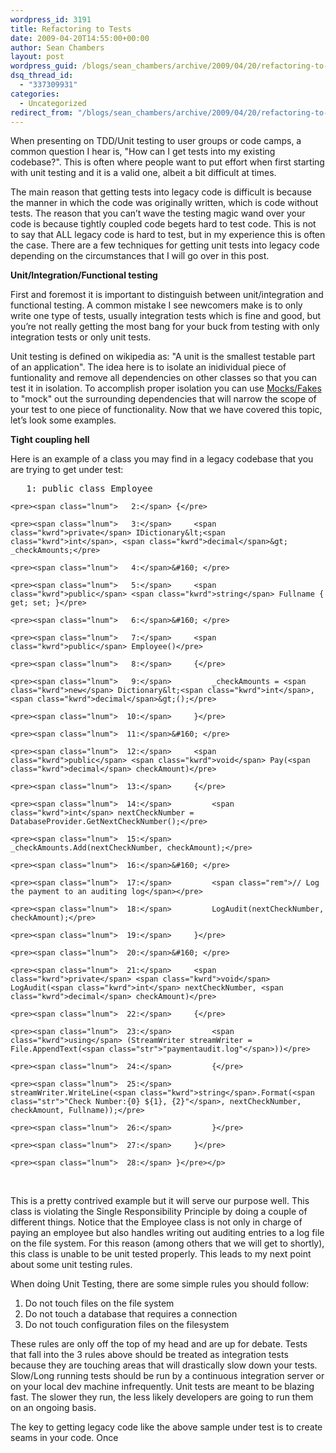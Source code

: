 ```yaml
---
wordpress_id: 3191
title: Refactoring to Tests
date: 2009-04-20T14:55:00+00:00
author: Sean Chambers
layout: post
wordpress_guid: /blogs/sean_chambers/archive/2009/04/20/refactoring-to-tests.aspx
dsq_thread_id:
  - "337309931"
categories:
  - Uncategorized
redirect_from: "/blogs/sean_chambers/archive/2009/04/20/refactoring-to-tests.aspx/"
---
```

When presenting on TDD/Unit testing to user groups or code camps, a common question I hear is, "How can I get tests into my existing codebase?". This is often where people want to put effort when first starting with unit testing and it is a valid one, albeit a bit difficult at times.

The main reason that getting tests into legacy code is difficult is because the manner in which the code was originally written, which is code without tests. The reason that you can&#8217;t wave the testing magic wand over your code is because tightly coupled code begets hard to test code. This is not to say that ALL legacy code is hard to test, but in my experience this is often the case. There are a few techniques for getting unit tests into legacy code depending on the circumstances that I will go over in this post.

**Unit/Integration/Functional testing**

First and foremost it is important to distinguish between unit/integration and functional testing. A common mistake I see newcomers make is to only write one type of tests, usually integration tests which is fine and good, but you&#8217;re not really getting the most bang for your buck from testing with only integration tests or only unit tests.

Unit testing is defined on wikipedia as: "A unit is the smallest testable part of an application". The idea here is to isolate an inidividual piece of funtionality and remove all dependencies on other classes so that you can test it in isolation. To accomplish proper isolation you can use <a href="http://en.wikipedia.org/wiki/Mock_object" target="_blank">Mocks/Fakes</a> to "mock" out the surrounding dependencies that will narrow the scope of your test to one piece of functionality. Now that we have covered this topic, let&#8217;s look some examples.

**Tight coupling hell**

Here is an example of a class you may find in a legacy codebase that you are trying to get under test:

<div class="csharpcode-wrapper">
  <div class="csharpcode">
    <pre><span class="lnum">   1:</span> <span class="kwrd">public</span> <span class="kwrd">class</span> Employee</pre>
    
    <pre><span class="lnum">   2:</span> {</pre>
    
    <pre><span class="lnum">   3:</span>     <span class="kwrd">private</span> IDictionary&lt;<span class="kwrd">int</span>, <span class="kwrd">decimal</span>&gt; _checkAmounts;</pre>
    
    <pre><span class="lnum">   4:</span>&#160; </pre>
    
    <pre><span class="lnum">   5:</span>     <span class="kwrd">public</span> <span class="kwrd">string</span> Fullname { get; set; }</pre>
    
    <pre><span class="lnum">   6:</span>&#160; </pre>
    
    <pre><span class="lnum">   7:</span>     <span class="kwrd">public</span> Employee()</pre>
    
    <pre><span class="lnum">   8:</span>     {</pre>
    
    <pre><span class="lnum">   9:</span>         _checkAmounts = <span class="kwrd">new</span> Dictionary&lt;<span class="kwrd">int</span>, <span class="kwrd">decimal</span>&gt;();</pre>
    
    <pre><span class="lnum">  10:</span>     }</pre>
    
    <pre><span class="lnum">  11:</span>&#160; </pre>
    
    <pre><span class="lnum">  12:</span>     <span class="kwrd">public</span> <span class="kwrd">void</span> Pay(<span class="kwrd">decimal</span> checkAmount)</pre>
    
    <pre><span class="lnum">  13:</span>     {</pre>
    
    <pre><span class="lnum">  14:</span>         <span class="kwrd">int</span> nextCheckNumber = DatabaseProvider.GetNextCheckNumber();</pre>
    
    <pre><span class="lnum">  15:</span>         _checkAmounts.Add(nextCheckNumber, checkAmount);</pre>
    
    <pre><span class="lnum">  16:</span>&#160; </pre>
    
    <pre><span class="lnum">  17:</span>         <span class="rem">// Log the payment to an auditing log</span></pre>
    
    <pre><span class="lnum">  18:</span>         LogAudit(nextCheckNumber, checkAmount);</pre>
    
    <pre><span class="lnum">  19:</span>     }</pre>
    
    <pre><span class="lnum">  20:</span>&#160; </pre>
    
    <pre><span class="lnum">  21:</span>     <span class="kwrd">private</span> <span class="kwrd">void</span> LogAudit(<span class="kwrd">int</span> nextCheckNumber, <span class="kwrd">decimal</span> checkAmount)</pre>
    
    <pre><span class="lnum">  22:</span>     {</pre>
    
    <pre><span class="lnum">  23:</span>         <span class="kwrd">using</span> (StreamWriter streamWriter = File.AppendText(<span class="str">"paymentaudit.log"</span>))</pre>
    
    <pre><span class="lnum">  24:</span>         {</pre>
    
    <pre><span class="lnum">  25:</span>             streamWriter.WriteLine(<span class="kwrd">string</span>.Format(<span class="str">"Check Number:{0} ${1}, {2}"</span>, nextCheckNumber, checkAmount, Fullname));</pre>
    
    <pre><span class="lnum">  26:</span>         }</pre>
    
    <pre><span class="lnum">  27:</span>     }</pre>
    
    <pre><span class="lnum">  28:</span> }</pre></p>
  </div>
</div>

&#160;

This is a pretty contrived example but it will serve our purpose well. This class is violating the Single Responsibility Principle by doing a couple of different things. Notice that the Employee class is not only in charge of paying an employee but also handles writing out auditing entries to a log file on the file system. For this reason (among others that we will get to shortly), this class is unable to be unit tested properly. This leads to my next point about some unit testing rules.

When doing Unit Testing, there are some simple rules you should follow:

  1. Do not touch files on the file system
  2. Do not touch a database that requires a connection
  3. Do not touch configuration files on the filesystem

These rules are only off the top of my head and are up for debate. Tests that fall into the 3 rules above should be treated as integration tests because they are touching areas that will drastically slow down your tests. Slow/Long running tests should be run by a continuous integration server or on your local dev machine infrequently. Unit tests are meant to be blazing fast. The slower they run, the less likely developers are going to run them on an ongoing basis.

The key to getting legacy code like the above sample under test is to create seams in your code. Once